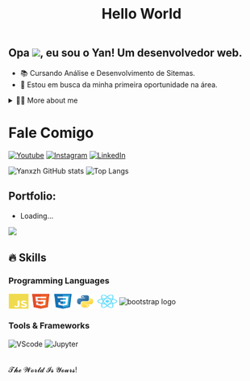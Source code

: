 <!--título-->
<div id="user-content-toc">
  <ul align="center">
    <summary><h1 style="display: inline-block">Hello World</h1></summary>
</div>

<!-- Presentation -->
<p>
<h2> Opa <img src="https://emojis.slackmojis.com/emojis/images/1577305505/7373/hand_wave.gif?1577305505" width="50" />, eu sou o Yan! Um desenvolvedor web. </h2>  

  - 📚 Cursando Análise e Desenvolvimento de Sitemas.
  - 🔭 Estou em busca da minha primeira oportunidade na área. 
</p><!-- Dropdown -->
<details>
  <summary>👨‍💻 More about me</summary>

  - 💬Tenho 19 anos e atualmente moro no Brasil. Tenho um inglês básico e tenho experiência com SQL, Javascript, Análise de Dados. Tenho facilidade com computadores desde novo. E também sempre fui muito interessado o que me ajudou a desenvolver habilidades importantes como proatividade, criatividade, comunicação, marketing, capacidade analítica, gestão de comunidades e mídias sociais.
   <p></p>
  - ⚡ Gosto de ouvir musica, seja antiga ou atual, ler mangá ou quadrinhos, além de assistir filmes e jogar! Acredito que nossos interesses pessoais contribuem para uma percepção mais apurada das coisas e para a resolução de problemas. 
    ></p>
</details>

<!-- Links -->
# Fale Comigo
[![Youtube](https://img.shields.io/badge/YouTube-FF0000?style=for-the-badge&logo=youtube&logoColor=white)]()
[![Instagram](https://img.shields.io/badge/Instagram-E4405F?style=for-the-badge&logo=instagram&logoColor=white)](https://www.instagram.com/yanxzh/)
[![LinkedIn](https://img.shields.io/badge/LinkedIn-0077B5?style=for-the-badge&logo=linkedin&logoColor=white)](https://www.linkedin.com/in/yan-martins-925216249/)


<!-- GithubStats -->
![ Yanxzh GitHub stats](https://github-readme-stats.vercel.app/api?username=yanxzhh&theme=midnight-purple&show_icons=true)
![Top Langs](https://github-readme-stats.vercel.app/api/top-langs/?username=yanxzhh&hidetheme=midnight-purple&show_progress=true)

<!-- Portfolio -->
## Portfolio:
- Loading...

<!-- GIF -->
<p align="left">
 <img src="https://64.media.tumblr.com/cad6d25d7e859f91d586bc08b93d0680/6138c75039bd424c-a7/s540x810/3cb85df6755edb3d2e8bd7601372a57c189b0c34.gif"></img>
</p>

## 🔥 Skills
<!-- Skills: Programming Languages -->
  <div style="flex-basis: 48%;">
    <h3>Programming Languages</h3>
    <img align="center" alt="Js" height="30" width="40" src="https://raw.githubusercontent.com/devicons/devicon/master/icons/javascript/javascript-plain.svg">
    <img align="center" alt="HTML" height="30" width="40" src="https://raw.githubusercontent.com/devicons/devicon/master/icons/html5/html5-original.svg">
    <img align="center" alt="CSS" height="30" width="40" src="https://raw.githubusercontent.com/devicons/devicon/master/icons/css3/css3-original.svg">
    <img align="center" alt="Python" height="30" width="40" src="https://raw.githubusercontent.com/devicons/devicon/master/icons/python/python-original.svg">
    <img align="center" alt="React" height="30" width="40" src="https://raw.githubusercontent.com/devicons/devicon/master/icons/react/react-original.svg">
    <img src="https://cdn.jsdelivr.net/gh/devicons/devicon/icons/bootstrap/bootstrap-original.svg" height="30" align="center" width="40" alt="bootstrap logo">
  </div>
  
  <!-- Skills: Tools & Frameworks -->
  <div style="flex-basis: 48%;">
    <h3>Tools & Frameworks</h3>
    <img align="center" alt="VScode" height="30" width="40" src="https://cdn.jsdelivr.net/gh/devicons/devicon/icons/vscode/vscode-original.svg">
    <img align="center" alt="Jupyter" height="30" width="40" src="https://cdn.jsdelivr.net/gh/devicons/devicon/icons/jupyter/jupyter-original.svg">
  </div>
   <br> </br>
                                                    𝓣𝓱𝓮 𝓦𝓸𝓻𝓵𝓭 𝓘𝓼 𝓨𝓸𝓾𝓻𝓼!

  
